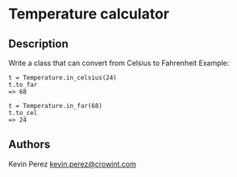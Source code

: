 # Temperature calculator

## Description
Write a class that can convert from Celsius to Fahrenheit
Example:

    t = Temperature.in_celsius(24)
    t.to_far
    => 68

    t = Temperature.in_far(68)
    t.to_cel
    => 24

## Authors
Kevin Perez [kevin.perez@crowint.com](mailto:kevin.perez@crowdint.com)
